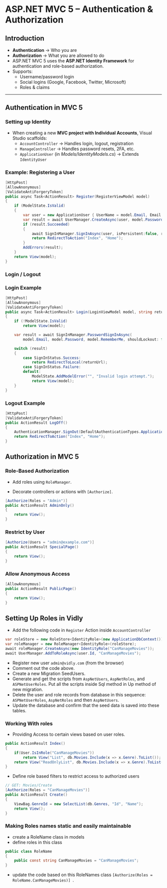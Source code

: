 # ASP.NET MVC 5 – Authentication & Authorization

## Introduction
- **Authentication** → Who you are  
- **Authorization** → What you are allowed to do  
- ASP.NET MVC 5 uses the **ASP.NET Identity Framework** for authentication and role-based authorization.  
- Supports:  
  - Username/password login  
  - Social logins (Google, Facebook, Twitter, Microsoft)  
  - Roles & claims  

---

## Authentication in MVC 5
### Setting up Identity
- When creating a new **MVC project with Individual Accounts**, Visual Studio scaffolds:  
  - `AccountController` → Handles login, logout, registration  
  - `ManageController` → Handles password resets, 2FA, etc.  
  - `ApplicationUser` (in *Models/IdentityModels.cs*) → Extends `IdentityUser`  

### Example: Registering a User
```csharp
[HttpPost]
[AllowAnonymous]
[ValidateAntiForgeryToken]
public async Task<ActionResult> Register(RegisterViewModel model)
{
    if (ModelState.IsValid)
    {
        var user = new ApplicationUser { UserName = model.Email, Email = model.Email };
        var result = await UserManager.CreateAsync(user, model.Password);
        if (result.Succeeded)
        {
            await SignInManager.SignInAsync(user, isPersistent:false, rememberBrowser:false);
            return RedirectToAction("Index", "Home");
        }
        AddErrors(result);
    }
    return View(model);
}
```
### Login / Logout

### Login Example

```csharp
[HttpPost]
[AllowAnonymous]
[ValidateAntiForgeryToken]
public async Task<ActionResult> Login(LoginViewModel model, string returnUrl)
{
    if (!ModelState.IsValid)
        return View(model);

    var result = await SignInManager.PasswordSignInAsync(
        model.Email, model.Password, model.RememberMe, shouldLockout: false);

    switch (result)
    {
        case SignInStatus.Success:
            return RedirectToLocal(returnUrl);
        case SignInStatus.Failure:
        default:
            ModelState.AddModelError("", "Invalid login attempt.");
            return View(model);
    }
}
```

### Logout Example
```csharp
[HttpPost]
[ValidateAntiForgeryToken]
public ActionResult LogOff()
{
    AuthenticationManager.SignOut(DefaultAuthenticationTypes.ApplicationCookie);
    return RedirectToAction("Index", "Home");
}
```

## Authorization in MVC 5
### Role-Based Authorization

- Add roles using `RoleManager`.

- Decorate controllers or actions with `[Authorize]`.

```csharp
[Authorize(Roles = "Admin")]
public ActionResult AdminOnly()
{
    return View();
}
```
### Restrict by User
```csharp
[Authorize(Users = "admin@example.com")]
public ActionResult SpecialPage()
{
    return View();
}
```

### Allow Anonymous Access

```csharp
[AllowAnonymous]
public ActionResult PublicPage()
{
    return View();
}
```

## Setting Up Roles in Vidly

- Add the following code in `Register` Action inside `AccountController`

```csharp
var roleStore = new RoleStore<IdentityRole>(new ApplicationDbContext());
var roleManager = new RoleManager<IdentityRole>(roleStore);
await roleManager.CreateAsync(new IdentityRole("CanManageMovies"));
await UserManager.AddToRoleAsync(user.Id, "CanManageMovies");
```
- Register new user `admin@vidly.com` (from the browser) 
- Comment out the code above.
- Create a new Migration SeedUsers.
- Generate and get the scripts from `AspNetUsers`, `AspNetRoles`, and `ASPNetUserRoles`. Put all the scripts inside Sql method in Up method of new migration.
- Delete the user and role records from database in this sequence: `ASPNetUserRoles`, `AspNetRoles` and then `AspNetUsers`.
- Update the database and confirm that the seed data is saved into these tables.   

### Working With roles
- Providing Access to certain views based on user roles.

```csharp
public ActionResult Index()
{
    if(User.IsInRole("CanManageMovies"))
        return View("List", db.Movies.Include(x => x.Genre).ToList());
    return View("ReadOnlyList", db.Movies.Include(x => x.Genre).ToList());
}
```

- Define role based filters to restrict access to authorized users

```csharp
// GET: Movies/Create
[Authorize(Roles = "CanManageMovies")]
public ActionResult Create()
{
    ViewBag.GenreId = new SelectList(db.Genres, "Id", "Name");
    return View();
}
```

### Making Roles names static and easily maintainable

- create a RoleName class in models 
- define roles in this class

```csharp
public class RoleName
{
    public const string CanManageMovies = "CanManageMovies";
}
```
- update the code based on this RoleNames class `[Authorize(Roles = RoleName.CanManageMovies)]
`.